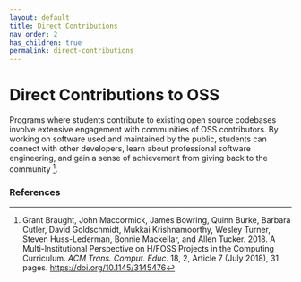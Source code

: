 ```yaml
---
layout: default
title: Direct Contributions
nav_order: 2
has_children: true
permalink: direct-contributions
---
```


# Direct Contributions to OSS

Programs where students contribute to existing open source codebases involve extensive engagement with communities of OSS contributors. By working on software used and maintained by the public, students can connect with other developers, learn about professional software engineering, and gain a sense of achievement from giving back to the community [^fn1].

### References

[^fn1]: Grant Braught, John Maccormick, James Bowring, Quinn Burke, Barbara Cutler, David Goldschmidt, Mukkai Krishnamoorthy, Wesley Turner, Steven Huss-Lederman, Bonnie Mackellar, and Allen Tucker. 2018. A Multi-Institutional Perspective on H/FOSS Projects in the Computing Curriculum. *ACM Trans. Comput. Educ.* 18, 2, Article 7 (July 2018), 31 pages. https://doi.org/10.1145/3145476